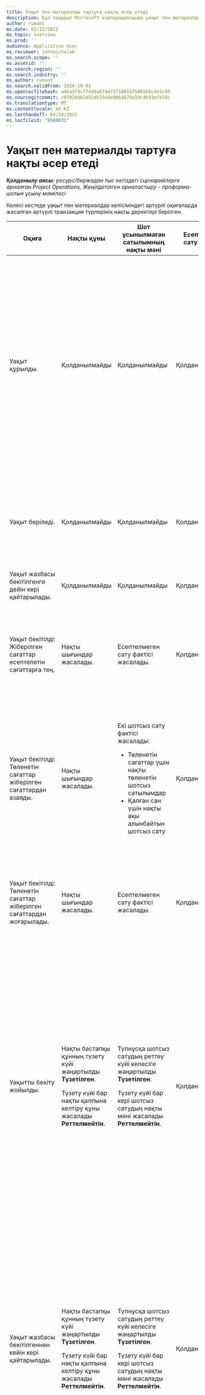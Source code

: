 ```yaml
---
title: Уақыт пен материалды тартуға нақты әсер етеді
description: Бұл тақырып Microsoft корпорациясында уақыт пен материалдармен жұмыс істеудің өмірлік циклі кезіндегі әртүрлі оқиғалардағы Actuals кестесіне әсер ету туралы ақпаратты береді Dynamics 365 Project Operations.
author: rumant
ms.date: 02/22/2022
ms.topic: overview
ms.prod: ''
audience: Application User
ms.reviewer: johnmichalak
ms.search.scope: ''
ms.assetid: ''
ms.search.region: ''
ms.search.industry: ''
ms.author: rumant
ms.search.validFrom: 2020-10-01
ms.openlocfilehash: a4ea3f9cf74d8a67447571001b75065b8cde5c00
ms.sourcegitcommit: c0792bd65d92db25e0e8864879a19c4b93efb10c
ms.translationtype: MT
ms.contentlocale: kk-KZ
ms.lasthandoff: 04/14/2022
ms.locfileid: "8580831"
---
```

# <a name="actuals-impact-in-a-time-and-materials-engagement"></a>Уақыт пен материалды тартуға нақты әсер етеді

_**Қолданылу аясы:** ресурс/биржадан тыс негіздегі сценарийлерге арналған Project Operations, Жеңілдетілген орналастыру - проформа-шотын ұсыну мәмілесі_

Келесі кестеде уақыт пен материалдар келісіміндегі әртүрлі оқиғаларда жасалған әртүрлі транзакция түрлерінің нақты деректері берілген.

| Оқиға | Нақты құны | Шот ұсынылмаған сатылымның нақты мәні | Есептелген сату нақты | Мысал |
|---|---|---|---|---|
| Уақыт құрылды. | Қолданылмайды | Қолданылмайды | Қолданылмайды | <p>Сағатына 100 АҚШ доллары (100 АҚШ доллары) құны бар Fabrikam АҚШ ұйымдық бөлімшесінің қызметкері Боб Козак «Адатумда қаруды орнату» деп аталатын жобада жұмыс істеуде. Бұл жоба үшін оның келісім-шарт бойынша төлем мөлшерлемесі сағатына USD 200 болып табылады. Міне, Боб Козактың уақыт жазбасының үлгісі:</p><p>Боб Козак, 8 сағат</p> |
| Уақыт беріледі. | Қолданылмайды | Қолданылмайды | Қолданылмайды | Уақытты енгізу үшін шығындар журналы жолы және шотсыз сату журналдары жасалады. Әдепкі баға мен құн мөлшерлемесі журнал жазбасына енгізіледі. |
| Уақыт жазбасы бекітілгенге дейін кері қайтарылады. | Қолданылмайды | Қолданылмайды | Қолданылмайды | |
| Уақыт бекітілді: Жіберілген сағаттар есептелетін сағаттарға тең. | Нақты шығындар жасалады. | Есептелмеген сату фактісі жасалады. | Қолданылмайды | <p>Жасалған жаңа фактілер:</p><ul><li>**Нақты құны:** Боб Козак, 8 сағат, USD 800</li><li>**Нақты шотсыз сату:** Боб Козак, 8 сағат, USD 1,600</li></ul> |
| Уақыт бекітілді: Төленетін сағаттар жіберілген сағаттардан азаяды. | Нақты шығындар жасалады. | <p>Екі шотсыз сату фактісі жасалады:</p><ul><li>Төленетін сағаттар үшін нақты төленетін шотсыз сатылымдар</li><li>Қалған сан үшін нақты ақы алынбайтын шотсыз сату</li></ul> | Қолданылмайды | <p>Жасалған жаңа фактілер:</p><ul><li>**Нақты құны:** Боб Козак, 8 сағат, USD 800</li><li>**Нақты шотсыз сату:** Боб Козак, 6 сағат, USD 1,200, *Ақылы*</li><li>**Нақты шотсыз сату:** Боб Козак, 2 сағ, USD 400, *Ақысыз*</li></ul> |
| Уақыт бекітілді: Төленетін сағаттар жіберілген сағаттардан жоғарылады. | Нақты шығындар жасалады. | Есептелмеген сату фактісі жасалады. | Қолданылмайды | <p>Жасалған жаңа фактілер:</p><ul><li>**Нақты құны:** Боб Козак, 8 сағат, USD 800</li><li>**Нақты шотсыз сату:** Боб Козак, 10 сағат, USD 2,000</li></ul> |
| Уақытты бекіту жойылды. | <p>Нақты бастапқы құнның түзету күйі жаңартылды **Түзетілген**.</p><p>Түзету күйі бар нақты қалпына келтіру құны жасалады **Реттелмейтін**.</p> | <p>Түпнұсқа шотсыз сатудың реттеу күйі келесіге жаңартылды **Түзетілген**.</p><p>Түзету күйі бар кері шотсыз сатудың нақты мәні жасалады **Реттелмейтін**.</p> | Қолданылмайды | <p>Жаңартылған бар нақты деректер:</p><ul><li>**Нақты құны:** Боб Козак, 8 сағ, USD 800, *Түзетілген*</li><li>**Нақты шотсыз сату:** Боб Козак, 8 сағат, USD 1,600, *Түзетілген*</li></ul><p>Бұрынғы қаржылық әсерді жою үшін жасалған жаңа фактілер:</p><ul><li>**Нақты құны:** Боб Козак, (8 сағат), (800 АҚШ доллары), *Реттелмейтін*</li><li>**Нақты шотсыз сату:** Боб Козак, (8 сағат), (1600 АҚШ доллары), *Реттелмейтін*</li></ul> |
| Уақыт жазбасы бекітілгеннен кейін кері қайтарылады. | <p>Нақты бастапқы құнның түзету күйі жаңартылды **Түзетілген**.</p><p>Түзету күйі бар нақты қалпына келтіру құны жасалады **Реттелмейтін**.</p> | <p>Түпнұсқа шотсыз сатудың реттеу күйі келесіге жаңартылды **Түзетілген**.</p><p>Түзету күйі бар кері шотсыз сатудың нақты мәні жасалады **Реттелмейтін**.</p> | Қолданылмайды | <p>Жаңартылған бар нақты деректер:</p><ul><li>**Нақты құны:** Боб Козак, 8 сағ, USD 800, *Түзетілген*</li><li>**Нақты шотсыз сату:** Боб Козак, 8 сағат, USD 1,600, *Түзетілген*</li></ul><p>Бұрынғы қаржылық әсерді жою үшін жасалған жаңа фактілер:</p><ul><li>**Нақты құны:** Боб Козак, (8 сағат), (800 АҚШ доллары), *Реттелмейтін*</li><li>**Нақты шотсыз сату:** Боб Козак, (8 сағат), (1600 АҚШ доллары), *Реттелмейтін*</li></ul> |
| Келісімшарт бекітілді. | <p>Ескі нақты шығындардың түзету күйі келесіге жаңартылды **Түзетілген**.</p><p>Түзету күйі бар қалпына келтіру құнының нақты деректері жасалады **Реттелмейтін**.</p><p>Жаңа нақты шығындар келісім-шарт ережелерін қайта бағалаудан кейін жасалады.</p> | <p>Ескі шотсыз сату фактілерінің түзету күйі келесіге жаңартылды **Түзетілген**.</p><p>Түзету күйі бар кері есептелмеген сату фактілері жасалады **Реттелмейтін**.</p><p>Келісім-шарт ережелері қайта бағаланғаннан кейін жаңа шотсыз сату фактілері жасалады.</p> | Қолданылмайды | <p>Жаңартылған бар нақты деректер:</p><ul><li>**Нақты құны:** Боб Козак, 8 сағ, USD 800, *Түзетілген*</li><li>**Нақты шотсыз сату:** Боб Козак, 8 сағат, USD 1,600, *Түзетілген*</li></ul><p>Бұрынғы қаржылық әсерді жою үшін жасалған жаңа фактілер:</p><ul><li>**Нақты құны:** Боб Козак, (8 сағат), (800 АҚШ доллары), *Реттелмейтін*</li><li>**Нақты шотсыз сату:** Боб Козак, (8 сағат), (1600 АҚШ доллары), *Реттелмейтін*</li></ul><p>Қайта бағаланған қаржылық әсер үшін жасалған жаңа фактілер:</p><ul><li>**Нақты құны:** Боб Козак, 8 сағат, USD 800</li><li>**Нақты шотсыз сату:** Боб Козак, 8 сағат, USD 1,600</li></ul> |
| Шот-фактура жасалады. | Қолданылмайды | Қолданылмайды | Қолданылмайды | |
| Шот расталды. Шот-фактура жолының егжей-тегжейіндегі санға шот көрсетілмеген сатудағы нақты саннан өзгеріс жоқ. | Қолданылмайды | <p>Ескі шотсыз сатудың шот-фактура күйі жаңартылды.</p><p>Түзету күйі бар кері есептелмеген сату фактілері жасалады **Реттелмейтін**. | Есептелген сату фактісі жасалады. | <p>Өзгеріссіз қалатын бар нақты:</p><ul><li>**Нақты құны:** Боб Козак, 8 сағат, USD 800</li></ul><p>Жаңартылған бар нақты:</p><ul><li>**Нақты шотсыз сату:** Боб Козак, 8 сағат, USD 1,600, *Тұтынушының шот-фактурасы жарияланды*</li></ul>Аяқталмаған қаржылық жұмысты (WIP) кері қайтару үшін жасалған жаңа нақты:</p><ul><li>**Нақты шотсыз сату:** Боб Козак, (8 сағат), (1600 АҚШ доллары)</li></ul><p>Есептелген сату мәндерін жазу үшін жасалған жаңа нақты:</p><ul><li>**Нақты есептелген сатылымдар:** Боб Козак, 8 сағ, USD 1,600</li></ul> |
| Шот-фактура шот-фактура жолының егжей-тегжейіндегі сан шотсыз сатудың нақты санынан азайғаннан кейін расталады. | Қолданылмайды | <p>Түпнұсқа шотсыз сату фактілерінің түзету күйі келесіге жаңартылды **Түзетілген**.</p><p>Қайтарылған шотсыз сату фактілері бастапқы шотсыз сату фактілері үшін жасалады. Олардың реттеу күйі бар **Реттелмейтін**.</p><p>Екі жаңа шотсыз сату фактісі жасалады:</p><ul><li>Төленетін сағаттар үшін нақты төленетін шотсыз сатылымдар</li><li>Қалған сан үшін нақты ақы алынбайтын шотсыз сату</li></ul><p>Қайтарылатын шотсыз сату фактілері екі жаңа шотсыз сату фактілері үшін жасалады.</p> | <p>Есептелген екі сату фактісі жасалады:</p><ul><li>Төленетін сағаттар үшін нақты ақы алынатын сату</li><li>Қалған сан үшін нақты ақы алынбайтын шотталған сату</li></ul> | <p>Өзгеріссіз қалатын бар нақты:</p><ul><li>**Нақты құны:** Боб Козак, 8 сағат, USD 800</li></ul><p>Жаңартылған бар нақты:</p><ul><li>**Нақты шотсыз сату:** Боб Козак, 8 сағат, USD 1,600, *Түзетілген*</li></ul><p>Алдыңғы қаржылық WIP қайтару үшін жасалған жаңа нақты:</p><ul><li>**Нақты шотсыз сату:** Боб Козак, (8 сағат), (1600 АҚШ доллары), *Реттелмейтін*</li></ul><p>Жаңартылған WIP сатуды жазу үшін жасалған жаңа фактілер:</p><ul><li>**Нақты шотсыз сату:** Боб Козак, 6 сағат, USD 1,200, *Ақылы*</li><li>**Нақты шотсыз сату:** Боб Козак, 2 сағ, USD 400, *Ақысыз*</li></ul><p>Жаңартылған WIP сатылымдарын кері қайтару үшін жасалған жаңа фактілер:</p><ul><li>**Нақты шотсыз сату:** Боб Козак, (6 сағат), (1200 АҚШ доллары), *Ақылы*</li><li>**Нақты шотсыз сату:** Боб Козак, (2 сағат), (400 АҚШ доллары), *Ақысыз*</li></ul><p>Есептелген сату мәндерін жазу үшін жасалған жаңа фактілер:</p><ul><li>**Нақты есептелген сатылымдар:** Боб Козак, 6 сағат, USD 1,200, *Ақылы*</li><li>**Нақты есептелген сатылымдар:** Боб Козак, 2 сағ, USD 400, *Ақысыз*</li></ul> |
| Шот-фактура шот-фактура жолының егжей-тегжейіндегі сан шотсыз сатудың нақты санынан көбейтілгеннен кейін расталады. | Қолданылмайды | <p>Түпнұсқа шотсыз сату фактілерінің түзету күйі келесіге жаңартылды **Түзетілген**.</p><p>Қайтарылған шотсыз сату фактілері бастапқы шотсыз сату фактілері үшін жасалады. Олардың реттеу күйі бар **Реттелмейтін**.</p><p>Жаңа мөлшер үшін жаңа шотсыз сату фактілері жасалады.</p><p>Қайтарылатын шотсыз сату фактілері жаңа шотсыз сату фактілері үшін жасалады.</p> | Есептелген сату фактілері жаңа мөлшер үшін жасалады. | <p>Өзгеріссіз қалатын бар нақты:</p><ul><li>**Нақты құны:** Боб Козак, 8 сағат, USD 800</li></ul><p>Жаңартылған бар нақты:</p><ul><li>**Нақты шотсыз сату:** Боб Козак, 8 сағат, USD 1,600, *Түзетілген*</li></ul><p>Алдыңғы қаржылық WIP қайтару үшін жасалған жаңа нақты:</p><ul><li>**Нақты шотсыз сату:** Боб Козак, (8 сағат), (1600 АҚШ доллары), *Реттелмейтін*</li></ul><p>Жаңартылған WIP сатуды жазу үшін жасалған жаңа нақты:</p><ul><li>**Нақты шотсыз сату:** Боб Козак, 10 сағат, USD 2,000, *Ақылы*</li></ul><p>Жаңартылған WIP сатылымдарын кері қайтару үшін жасалған жаңа нақты:</p><ul><li>**Нақты шотсыз сату:** Боб Козак, (10 сағат), (2 000 АҚШ доллары), *Ақылы*, *·*</li></ul><p>Есептелген сату мәндерін жазу үшін жасалған жаңа нақты:</p><ul><li>**Нақты есептелген сатылымдар:** Боб Козак, 10 сағат, USD 2,000, *Ақылы*</li></ul> |
| Төлем алынатын мөлшерді немесе бағаны азайту үшін шот-фактура түзетіледі. | Қолданылмайды | <p>Екі шотсыз сату фактісі жасалады:</p><ul><li>Түзеткіш шот-фактурадағы мөлшер үшін нақты есептелмеген сатулар</li><li>Қалған сан үшін нақты төленетін шотсыз сату</li></ul><p>Қайтарылатын шотсыз сату фактілері екі жаңа шотсыз сату фактілері үшін жасалады.</p> | <p>Кері шотталған сату фактілері жасалады.</p><p>Жаңа сан үшін жаңа шотталған сату фактілері жасалады. | <p>Өзгеріссіз қалатын бар фактілер:</p><ul><li>**Нақты құны:** Боб Козак, 8 сағат, USD 800</li><li>**Нақты шотсыз сату:** Боб Козак, 8 сағат, USD 1,600, *Тұтынушының шот-фактурасы жарияланды*</li><li>**Нақты шотсыз сату:** Боб Козак, (8 сағат), (1600 АҚШ доллары)</li></ul><p>Жаңартылған бар нақты:</p><ul><li>**Нақты есептелген сатылымдар:** Боб Козак, (8 сағат), (1600 АҚШ доллары) *Түзетілген*</li></ul><p>Алдыңғы есептелген сату мәндерін өзгерту үшін жасалған жаңа нақты:</p><ul><li>**Нақты есептелген сату:** Боб Козак, (8 сағат), (1600 АҚШ доллары) *Реттелмейтін*</li></ul><p>Түзетілген WIP сатуды жазу үшін жасалған жаңа фактілер:</p><ul><li>**Нақты шотсыз сату:** Боб Козак, 6 сағат, USD 1,200, *Ақылы*, *шот-фактурасы жарияланды*</li><li>**Нақты шотсыз сату:** Боб Козак, 2 сағ, USD 400, *Ақылы*</li></ul><p>Түзетілген WIP сатуды өзгерту үшін жасалған жаңа нақты:</p><ul><li>**Нақты шотсыз сату:** Боб Козак, (6 сағат), (1200 АҚШ доллары), *Ақылы*, *·*</li></ul><p>Түзетілген есепшот сату мәндерін жазу үшін жасалған жаңа нақты:</p><ul><li>**Нақты есептелген сатылымдар:** Боб Козак, 6 сағат, USD 1,200, *Ақылы*</li></ul> |
| Төлем алынатын мөлшерді немесе бағаны арттыру үшін шот-фактура түзетіледі. | Қолданылмайды | <p>Жаңа сан үшін жаңа шотсыз сату фактілері жасалады.</p> <p>Қайтарылатын шотсыз сату фактілері жаңа шотсыз сату фактілері үшін жасалады.</p> | <p>Кері шотталған сату фактілері жасалады.</p>Жаңа сан үшін жаңа шотталған сату фактілері жасалады.</p> | <p>Өзгеріссіз қалатын бар фактілер:</p><ul><li>**Нақты құны:** Боб Козак, 8 сағат, USD 800</li><li>**Нақты шотсыз сату:** Боб Козак, 8 сағат, USD 1,600, *Тұтынушының шот-фактурасы жарияланды*</li><li>**Нақты шотсыз сату:** Боб Козак, (8 сағат), (1600 АҚШ доллары)</li></ul><p>Жаңартылған бар нақты:</p><ul><li>**Нақты есептелген сатылымдар:** Боб Козак, (8 сағат), (1600 АҚШ доллары) *Түзетілген*</li></ul><p>Алдыңғы есептелген сату мәндерін өзгерту үшін жасалған жаңа нақты:</p><ul><li>**Нақты есептелген сату:** Боб Козак, (8 сағат), (1600 АҚШ доллары) *Реттелмейтін*</li></ul><p>Түзетілген WIP сатуды жазу үшін жасалған жаңа нақты:</p><ul><li>**Нақты шотсыз сату:** Боб Козак, 10 сағат, USD 2,000, *Ақылы*, *шот-фактурасы жарияланды*</li></ul><p>Түзетілген WIP сатуды өзгерту үшін жасалған жаңа нақты:</p><ul><li>**Нақты шотсыз сату:** Боб Козак, (10 сағат), (2 000 АҚШ доллары), *Ақылы*</li></ul><p>Түзетілген есепшот сату мәндерін жазу үшін жасалған жаңа нақты:</p><ul><li>**Нақты есептелген сатылымдар:** Боб Козак, 10 сағат, USD 2,000, *Ақылы*</li></ul> |

[!INCLUDE[footer-include](../includes/footer-banner.md)]
